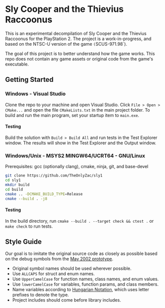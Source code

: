 # Sly Cooper and the Thievius Raccoonus

This is an experimental decompilation of Sly Cooper and the Thievius Raccoonus for the PlayStation 2. The project is a work-in-progress, and based on the NTSC-U version of the game `(`SCUS-971.98`).

The goal of this project is to better understand how the game works. This repo does not contain any game assets or original code from the game's executable.

## Getting Started

### Windows - Visual Studio

Clone the repo to your machine and open Visual Studio. Click `File > Open > CMake...` and open the file `CMakeLists.txt` in the main project folder. To build and run the main program, set your startup item to `main.exe`.

#### Testing

Build the solution with `Build > Build All` and run tests in the Test Explorer window. The results will show in the Test Explorer and the Output window.

### Windows/Unix - MSYS2 MINGW64/UCRT64 - GNU/Linux

Prerequisites: gcc (optionally clang), cmake, ninja, git, and base-devel

```bash
git clone https://github.com/TheOnlyZac/sly1
cd sly1
mkdir build
cd build
cmake .. -DCMAKE_BUILD_TYPE=Release
cmake --build . -j8
```

#### Testing

In the build directory, run `cmake --build . --target check && ctest .`  or `make check` to run tests.

## Style Guide

Our goal is to imitate the original source code as closely as possible based on the debug symbols from the [May 2002 prototype](https://hiddenpalace.org/Sly_Cooper_and_the_Thievius_Raccoonus_(May_19,_2002_prototype)).

* Original symbol names should be used wherever possible.
* Use `ALLCAPS` for struct and enum names.
* Use `UpperCamelCase` for function names, class names, and enum values.
* Use `lowerCamelCase` for variables, function params, and class members.
* Name variables according to [Hungarian Notation](https://en.wikipedia.org/wiki/Hungarian_notation), which uses letter prefixes to denote the type.
* Project includes should come before library includes.
